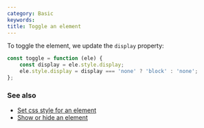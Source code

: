 ```yaml
---
category: Basic
keywords:
title: Toggle an element
---
```


To toggle the element, we update the `display` property:

```js
const toggle = function (ele) {
    const display = ele.style.display;
    ele.style.display = display === 'none' ? 'block' : 'none';
};
```

### See also

-   [Set css style for an element](/set-css-style-for-an-element)
-   [Show or hide an element](/show-or-hide-an-element)
